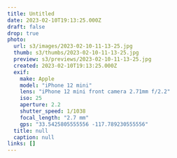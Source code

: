 ```yaml
---
title: Untitled
date: 2023-02-10T19:13:25.000Z
draft: false
drop: true
photo:
  url: s3/images/2023-02-10-11-13-25.jpg
  thumb: s3/thumbs/2023-02-10-11-13-25.jpg
  preview: s3/previews/2023-02-10-11-13-25.jpg
  created: 2023-02-10T19:13:25.000Z
  exif:
    make: Apple
    model: "iPhone 12 mini"
    lens: "iPhone 12 mini front camera 2.71mm f/2.2"
    iso: 25
    aperture: 2.2
    shutter_speed: 1/1038
    focal_length: "2.7 mm"
    gps: "33.5425805555556 -117.789230555556"
  title: null
  caption: null
links: []
---
```

